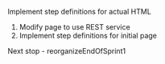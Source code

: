 Implement step definitions for actual HTML

1. Modify page to use REST service
2. Implement step definitions for initial page

Next stop - reorganizeEndOfSprint1
